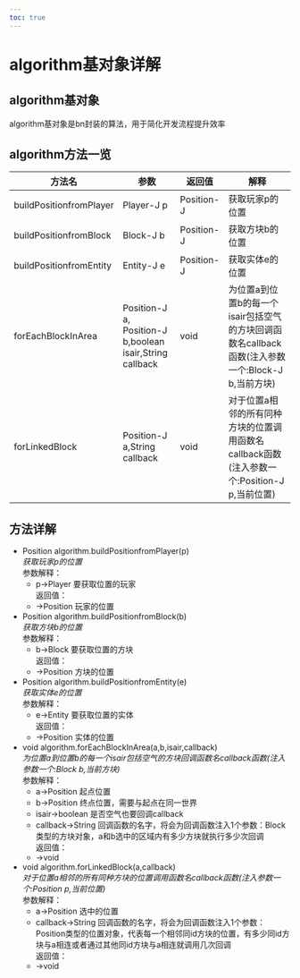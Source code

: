 ```yaml
---  
toc: true  
---  
```

# algorithm基对象详解  
## algorithm基对象  
algorithm基对象是bn封装的算法，用于简化开发流程提升效率  
## algorithm方法一览  
|方法名|参数|返回值|解释|  
|-|-|-|-|  
|buildPositionfromPlayer|Player-J p|Position-J|获取玩家p的位置|  
|buildPositionfromBlock|Block-J b|Position-J|获取方块b的位置|  
|buildPositionfromEntity|Entity-J e|Position-J|获取实体e的位置|  
|forEachBlockInArea|Position-J a, Position-J b,boolean isair,String callback|void|为位置a到位置b的每一个isair包括空气的方块回调函数名callback函数(注入参数一个:Block-J b,当前方块)|  
|forLinkedBlock|Position-J a,String callback|void|对于位置a相邻的所有同种方块的位置调用函数名callback函数(注入参数一个:Position-J p,当前位置)|  
## 方法详解  
* Position algorithm.buildPositionfromPlayer(p)  
    *获取玩家p的位置*  
    参数解释：  
    - p->Player 要获取位置的玩家  
    返回值：  
    - ->Position 玩家的位置  
* Position algorithm.buildPositionfromBlock(b)  
    *获取方块b的位置*  
    参数解释：  
    - b->Block 要获取位置的方块  
    返回值：  
    - ->Position 方块的位置  
* Position algorithm.buildPositionfromEntity(e)  
    *获取实体e的位置*  
    参数解释：  
    - e->Entity 要获取位置的实体  
    返回值：  
    - ->Position 实体的位置  
* void algorithm.forEachBlockInArea(a,b,isair,callback)  
    *为位置a到位置b的每一个isair包括空气的方块回调函数名callback函数(注入参数一个:Block b,当前方块)*  
    参数解释：  
    - a->Position 起点位置  
    - b->Position 终点位置，需要与起点在同一世界  
    - isair->boolean 是否空气也要回调callback  
    - callback->String 回调函数的名字，将会为回调函数注入1个参数：Block类型的方块对象，a和b选中的区域内有多少方块就执行多少次回调  
    返回值：  
    - ->void  
* void algorithm.forLinkedBlock(a,callback)  
    *对于位置a相邻的所有同种方块的位置调用函数名callback函数(注入参数一个:Position p,当前位置)*  
    参数解释：  
    - a->Position 选中的位置  
    - callback->String 回调函数的名字，将会为回调函数注入1个参数：Position类型的位置对象，代表每一个相邻同id方块的位置，有多少同id方块与a相连或者通过其他同id方块与a相连就调用几次回调  
    返回值：  
    - ->void  
